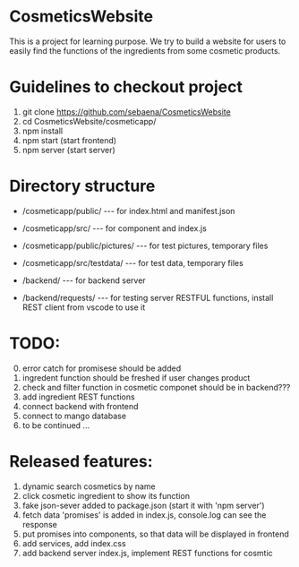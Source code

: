 # CosmeticsWebsite
This is a project for learning purpose.
We try to build a website for users to easily find the functions of the ingredients from some cosmetic products.

# Guidelines to checkout project
1.  git clone https://github.com/sebaena/CosmeticsWebsite
2.  cd CosmeticsWebsite/cosmeticapp/
3.  npm install
4.  npm start (start frontend)
5.  npm server (start server)

# Directory structure
- /cosmeticapp/public/ --- for index.html and manifest.json
- /cosmeticapp/src/ --- for component and index.js
- /cosmeticapp/public/pictures/ --- for test pictures, temporary files
- /cosmeticapp/src/testdata/ --- for test data, temporary files

- /backend/ --- for backend server
- /backend/requests/ --- for testing server RESTFUL functions, install REST client from vscode to use it

# TODO:
0. error catch for promisese should be added
1. ingredent function should be freshed if user changes product
2. check and filter function in cosmetic componet should be in backend???
3. add ingredient REST functions
4. connect backend with frontend
5. connect to mango database
6. to be continued ...

# Released features:
1. dynamic search cosmetics by name
2. click cosmetic ingredient to show its function
3. fake json-sever added to package.json (start it with 'npm server')
4. fetch data 'promises' is added in index.js, console.log can see the response
5. put promises into components, so that data will be displayed in frontend
6. add services, add index.css
7. add backend server index.js, implement REST functions for cosmtic
